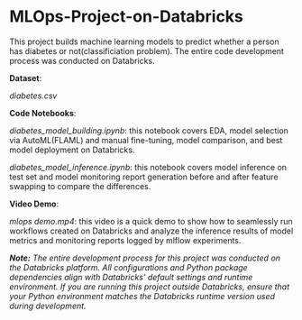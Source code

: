 # MLOps-Project-on-Databricks

This project builds machine learning models to predict whether a person has diabetes or not(classificiation problem). The entire code development process was conducted on Databricks. 

**Dataset**: 

_diabetes.csv_

**Code Notebooks**:

_diabetes_model_building.ipynb_: this notebook covers EDA, model selection via AutoML(FLAML) and manual fine-tuning, model comparison, and best model deployment on Databricks.

_diabetes_model_inference.ipynb_: this notebook covers model inference on test set and model monitoring report generation before and after feature swapping to compare the differences.

**Video Demo**:

_mlops demo.mp4_: this video is a quick demo to show how to seamlessly run workflows created on Databricks and analyze the inference results of model metrics and monitoring reports logged by mlflow experiments. 


_**Note:** The entire development process for this project was conducted on the Databricks platform. All configurations and Python package dependencies align with Databricks' default settings and runtime environment. If you are running this project outside Databricks, ensure that your Python environment matches the Databricks runtime version used during development._
